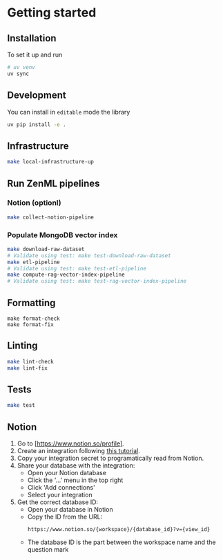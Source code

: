 # Getting started

## Installation

To set it up and run

```bash
# uv venv
uv sync
```

## Development

You can install in `editable` mode the library

```bash
uv pip install -e .
```


## Infrastructure

```bash
make local-infrastructure-up
```


## Run ZenML pipelines

### Notion (optionl)
```bash
make collect-notion-pipeline
```

### Populate MongoDB vector index

```bash
make download-raw-dataset
# Validate using test: make test-download-raw-dataset
make etl-pipeline
# Validate using test: make test-etl-pipeline
make compute-rag-vector-index-pipeline
# Validate using test: make test-rag-vector-index-pipeline
```

## Formatting

```
make format-check
make format-fix
```

## Linting

```bash
make lint-check
make lint-fix
```

## Tests

```bash
make test
```

## Notion

1. Go to [https://www.notion.so/profile].
2. Create an integration following [this tutorial](https://developers.notion.com/docs/authorization).
3. Copy your integration secret to programatically read from Notion.
4. Share your database with the integration:
   - Open your Notion database
   - Click the '...' menu in the top right
   - Click 'Add connections'
   - Select your integration
5. Get the correct database ID:
   - Open your database in Notion
   - Copy the ID from the URL: 
     ```
     https://www.notion.so/{workspace}/{database_id}?v={view_id}
     ```
   - The database ID is the part between the workspace name and the question mark